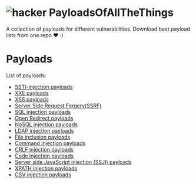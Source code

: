 # ![hacker](https://media.tenor.com/images/6b5ca1da98c3a9d8c9a35ac780dd412b/tenor.gif) PayloadsOfAllTheThings 
A collection of payloads for different vulnerabilities. Download best payload lists from one repo ❤️ :)

# Payloads 

List of payloads:

* <a href="https://github.com/DevanshRaghav75/PayloadsOfAllTheThings/tree/main/ssti-injection_payloads">SSTI-injection payloads</a>
* <a href="https://github.com/DevanshRaghav75/PayloadsOfAllTheThings/tree/main/XXE%20payloads">XXE payloads</a>
* <a href="https://github.com/DevanshRaghav75/PayloadsOfAllTheThings/tree/main/XSS%20payloads">XSS payloads</a>
* <a href="https://github.com/DevanshRaghav75/PayloadsOfAllTheThings/tree/main/SSRF%20payloads">Server Side Request Forgery(SSRF)</a>
* <a href="https://github.com/DevanshRaghav75/PayloadsOfAllTheThings/tree/main/SQL%20injection%20payloads">SQL injection payloads</a>
* <a href="https://github.com/DevanshRaghav75/PayloadsOfAllTheThings/tree/main/Open%20Redirect%20payloads">Open Redirect payloads</a>
* <a href="https://github.com/DevanshRaghav75/PayloadsOfAllTheThings/tree/main/NoSQL%20injection%20payloads">NoSQL injection payloads</a>
* <a href="https://github.com/DevanshRaghav75/PayloadsOfAllTheThings/tree/main/LDAP-injection">LDAP injection payloads</a>
* <a href="https://github.com/DevanshRaghav75/PayloadsOfAllTheThings/tree/main/File%20inclusion">File inclusion payloads</a>
* <a href="https://github.com/DevanshRaghav75/PayloadsOfAllTheThings/tree/main/Command_injection_payloads">Command injection payloads</a>
* <a href="https://github.com/DevanshRaghav75/PayloadsOfAllTheThings/tree/main/CRLF%20injection%20payloads">CRLF injection payloads</a>
* <a href="https://github.com/DevanshRaghav75/PayloadsOfAllTheThings/tree/main/Code%20injection%20payloads">Code injection payloads</a>
* <a href="https://github.com/DevanshRaghav75/PayloadsOfAllTheThings/tree/main/SSJI%20injection">Server side JavaScript injection (SSJI) payloads</a>
* <a href="https://github.com/DevanshRaghav75/PayloadsOfAllTheThings/tree/main/XPATH%20injection%20payloads">XPATH injection payloads</a>
* <a href="https://github.com/DevanshRaghav75/PayloadsOfAllTheThings/tree/main/CSV-injection%20payloads">CSV injection payloads</a>



